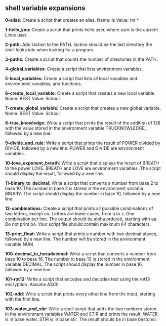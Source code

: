 ## shell variable expansions
 
 
**0-alias:** Create a script that creates an alias.
Name: ls
Value: rm *


**1-hello_you:** Create a script that prints hello user, where user is the current Linux user.


**2-path:** Add /action to the PATH. /action should be the last directory the shell looks into when looking for a program.


**3-paths:** Create a script that counts the number of directories in the PATH.


**4-global_variables:** Create a script that lists environment variables.


**5-local_variables:** Create a script that lists all local variables and environment variables, and functions.


**6-create_local_variable:** Create a script that creates a new local variable.
Name: BEST
Value: School


**7-create_global_variable:** Create a script that creates a new global variable.
Name: BEST
Value: School


**8-true_knowledge:** Write a script that prints the result of the addition of 128 with the value stored in the environment variable TRUEKNOWLEDGE, followed by a new line.


**9-divide_and_rule:** Write a script that prints the result of POWER divided by DIVIDE, followed by a new line.
POWER and DIVIDE are environment variables.


**10-love_exponent_breath:** Write a script that displays the result of BREATH to the power LOVE.
BREATH and LOVE are environment variables.
The script should display the result, followed by a new line.


**11-binary_to_decimal:** Write a script that converts a number from base 2 to base 10.
The number in base 2 is stored in the environment variable BINARY.
The script should display the number in base 10, followed by a new line.


**12-combinations:** Create a script that prints all possible combinations of two letters, except oo.
Letters are lower cases, from a to z.
One combination per line.
The output should be alpha ordered, starting with aa.
Do not print oo.
Your script file should contain maximum 64 characters.


**13-print_float:** Write a script that prints a number with two decimal places, followed by a new line.
The number will be stored in the environment variable NUM.


**100-decimal_to_hexadecimal:** Write a script that converts a number from base 10 to base 16.
The number in base 10 is stored in the environment variable DECIMAL.
The script should display the number in base 16, followed by a new line.


**101-rot13:** Write a script that encodes and decodes text using the rot13 encryption. Assume ASCII.


**102-odd:** Write a script that prints every other line from the input, starting with the first line.


**103-water_and_stir:** Write a shell script that adds the two numbers stored in the environment variables WATER and STIR and prints the result.
WATER is in base water.
STIR is in base stir.
The result should be in base bestchol.
